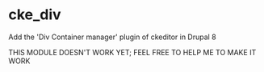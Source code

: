 # cke_div
Add the 'Div Container manager' plugin of ckeditor in Drupal 8

THIS MODULE DOESN'T WORK YET; FEEL FREE TO HELP ME TO MAKE IT WORK
